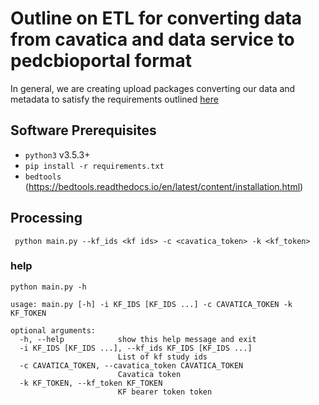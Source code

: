 # Outline on ETL for converting data from cavatica and data service to pedcbioportal format
In general, we are creating upload packages converting our data and metadata to satisfy the requirements outlined [here](https://docs.cbioportal.org/5.1-data-loading/data-loading/file-formats)
## Software Prerequisites

+ `python3` v3.5.3+
+ `pip install -r requirements.txt`
+ `bedtools` (https://bedtools.readthedocs.io/en/latest/content/installation.html)


## Processing
` python main.py --kf_ids <kf ids> -c <cavatica_token> -k <kf_token>`

### help
`python main.py -h`
```
usage: main.py [-h] -i KF_IDS [KF_IDS ...] -c CAVATICA_TOKEN -k KF_TOKEN

optional arguments:
  -h, --help            show this help message and exit
  -i KF_IDS [KF_IDS ...], --kf_ids KF_IDS [KF_IDS ...]
                        List of kf study ids
  -c CAVATICA_TOKEN, --cavatica_token CAVATICA_TOKEN
                        Cavatica token
  -k KF_TOKEN, --kf_token KF_TOKEN
                        KF bearer token token
```